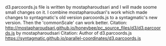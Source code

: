 d3.parcoords.js file is written by mostapharoudsari and I will made soome small changes on it.
I combine mostapharoudsari's work which made changes to syntagmatic's old version parcoords.js to a syntagmatic's new version. Then the 'commonScale' can work better.
Citation: http://mostapharoudsari.github.io/honeybee/pc_source_files/d3/d3.parcoords.js by mostapharoudsari
Citation: Author of d3.parcoords.js  https://syntagmatic.github.io/parallel-coordinates/d3.parcoords.js
